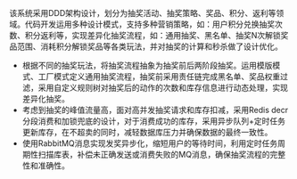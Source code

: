该系统采用DDD架构设计，划分为抽奖活动、抽奖策略、奖品、积分、返利等领域。代码开发运用多种设计模式，支持多种营销策略，如：用户积分兑换抽奖次数、积分返利等，实现差异化抽奖流程，如：通用抽奖、黑名单、抽奖N次解锁奖品范围、消耗积分解锁奖品等各类玩法，并对抽奖的计算和秒杀做了设计优化。

- 根据不同的抽奖玩法，将抽奖流程抽象为抽奖前后两阶段抽奖。运用模版模式、工厂模式定义通用抽奖流程，抽奖前采用责任链完成黑名单、奖品权重过滤，采用自定义规则树对抽奖后的动作的次数和库存信息进行动态处理，实现差异化抽奖。
- 考虑到抽奖的峰值流量高，面对高并发抽奖请求和库存扣减，采用Redis decr分段消费和加锁兜底的设计，对于消费成功的库存，采用异步队列+定时任务更新库存，在不超卖的同时，减轻数据库压力并确保数据的最终一致性。
- 使用RabbitMQ消息实现发奖异步化，缩短用户的等待时间，利用定时任务周期性扫描库表，补偿未正确发送或消费失败的MQ消息，确保抽奖流程的完整性和准确性。